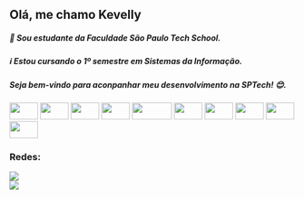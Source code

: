 ## Olá, me chamo Kevelly

##### 📖 Sou estudante da Faculdade São Paulo Tech School.

##### ℹ️ Estou cursando o 1º semestre em Sistemas da Informação.

##### Seja bem-vindo para aconpanhar meu desenvolvimento na SPTech! 😊.

<!--![TOP Linguagens](https://github-readme-stats.vercel.app/api/top-langs/?username=kev-oli&layout=compact&theme=radical) -->

<div>
  <img height="30" width="50" src="https://img.shields.io/badge/MySQL-00000F?style=for-the-badge&logo=mysql&logoColor=whit" />
  <img height="30" width="50" src="https://img.shields.io/badge/Node.js-43853D?style=for-the-badge&logo=node.js&logoColor=white" />
  <img height="30" width="50" src="https://img.shields.io/badge/React-20232A?style=for-the-badge&logo=react&logoColor=61DAFB" />
  <img height="30" width="50" src="https://img.shields.io/badge/JavaScript-F7DF1E?style=for-the-badge&logo=javascript&logoColor=black" />
  <img height="30" width="70" src="https://img.shields.io/badge/Visual_Studio_Code-0078D4?style=for-the-badge&logo=visual%20studio%20code&logoColor=white" />
  <img height="30" width="50" src="https://img.shields.io/badge/CSS-239120?&style=for-the-badge&logo=css3&logoColor=white" />
  <img height="30" width="50" src="https://img.shields.io/badge/HTML5-E34F26?style=for-the-badge&logo=html5&logoColor=white" />
  <img height="30" width="50" src="https://img.shields.io/badge/PHP-777BB4?style=for-the-badge&logo=php&logoColor=white" />
  <img height="30" width="50" src="https://img.shields.io/badge/Express.js-404D59?style=for-the-badge" />
  <img height="30" width="50" src="https://img.shields.io/badge/GIT-E44C30?style=for-the-badge&logo=git&logoColor=white" />
</div>

### Redes:
<div>
  <a href="https://www.linkedin.com/in/kevelly-oliveira" ><img src="https://img.shields.io/badge/LinkedIn-0077B5?style=for-the-badge&logo=linkedin&logoColor=black" /> </a> 
  <br>
  <a href="mailto:kevelly.oliveira@sptech.school" ><img src="https://img.shields.io/badge/Gmail-D14836?style=for-the-badge&logo=gmail&logoColor=white" /> </a> 
</div>

<!--
**kevellyoliveira/kevellyoliveira** is a ✨ _special_ ✨ repository because its `README.md` (this file) appears on your GitHub profile.

Here are some ideas to get you started:

- 🔭 I’m currently working on ...
- 🌱 I’m currently learning ...
- 👯 I’m looking to collaborate on ...
- 🤔 I’m looking for help with ...
- 💬 Ask me about ...
- 📫 How to reach me: ...
- 😄 Pronouns: ...
- ⚡ Fun fact: ...
-->
